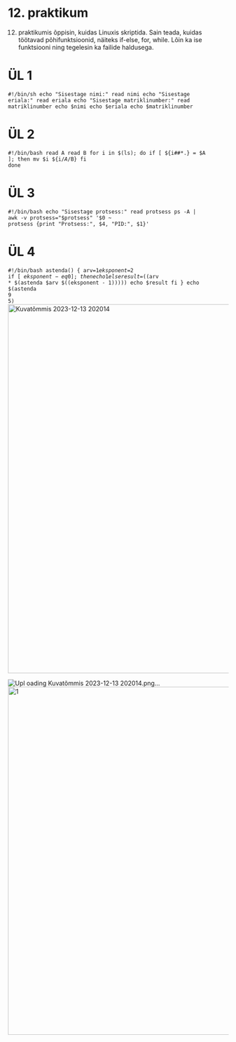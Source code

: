 # 12. praktikum
12. praktikumis õppisin, kuidas Linuxis skriptida. Sain teada, kuidas töötavad põhifunktsioonid, näiteks if-else, for, while. Lõin ka ise funktsiooni ning tegelesin ka failide haldusega.
# ÜL 1
<code>#!/bin/sh
echo "Sisestage nimi:"
read nimi
echo "Sisestage eriala:"
read eriala
echo "Sisestage matriklinumber:"
read matriklinumber
echo $nimi
echo $eriala
echo $matriklinumber</code>
# ÜL 2
<code>#!/bin/bash
read A
read B
for i in $(ls); do
    if [ ${i##*.} = $A ]; then
        mv $i ${i/$A/$B}
    fi
done</code>
# ÜL 3
<code>#!/bin/bash
echo "Sisestage protsess:"
read protsess
ps -A | awk -v protsess="$protsess" '$0 ~ protsess {print "Protsess:", $4, "PID:", $1}'</code>
# ÜL 4
<code>#!/bin/bash
astenda() {
  arv=$1
  eksponent=$2
  if [ $eksponent -eq 0 ]; then
    echo 1
  else
    result=$((arv * $(astenda $arv $((eksponent - 1)))))
    echo $result
  fi
}
echo $(astenda 9 5)</code><img width="842" alt="Kuvatõmmis 2023-12-13 202014" src="https://github.com/Siim0u/ops-steemid/assets/112852891/c91cb07e-a0db-4aff-bde5-79ae23cba471">

![Upl<img width="953" alt="Kuvatõmmis 2023-12-13 213252" src="https://github.com/Siim0u/ops-steemid/assets/112852891/c16aae75-8ae1-4e56-a32c-032636626d1e">
<img width="865" alt="Kuvatõmmis 2023-12-13 212709" src="https://github.com/Siim0u/ops-steemid/assets/112852891/4397193b-9e69-4628-928c-da9086a84570">
<img width="887" alt="Kuvatõmmis 2023-12-13 212125" src="https://github.com/Siim0u/ops-steemid/assets/112852891/ca887971-1198-4bfe-a680-8001f0292cb8">
oading Kuvatõmmis 2023-12-13 202014.png…]()
<img width="794" alt="1" src="https://github.com/Siim0u/ops-steemid/assets/112852891/cabc0ecc-3878-42e1-8c50-645bd657072b">
